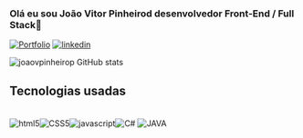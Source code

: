 ### Olá eu sou João Vitor Pinheirod desenvolvedor Front-End / Full Stack👋

[![Portfolio](https://img.shields.io/website?label=joaovpinheiros.com&style=for-the-badge&url=https://joaovpinheiros.com)]()
[![linkedin](https://img.shields.io/badge/LinkedIn-0077B5?style=for-the-badge&logo=linkedin&logoColor=white)](https://www.linkedin.com/in/joao-vitor-pinheiro-711863188/)

![joaovpinheirop GitHub stats](https://github-readme-stats.vercel.app/api?username=joaovpinheirop&show_icons=true&theme=transparent)

## Tecnologias usadas

<div style="display: inline_block" ><br/>
<img align="center" alt="html5" src="https://img.shields.io/badge/HTML5-E34F26?style=for-the-badge&logo=html5&logoColor=white"><img align="center" alt="CSS5" src="https://img.shields.io/badge/HTML-239120?style=for-the-badge&logo=html5&logoColor=white"><img align="center" alt="javascript" src="https://img.shields.io/badge/JavaScript-F7DF1E?style=for-the-badge&logo=javascript&logoColor=black"><img align="center" alt="C#" src="https://img.shields.io/badge/C%23-239120?style=for-the-badge&logo=c-sharp&logoColor=white">
<img align="center" alt="JAVA" src="https://img.shields.io/badge/Java-ED8B00?style=for-the-badge&logo=openjdk&logoColor=white">

</div>
